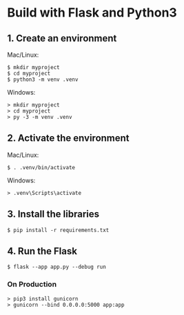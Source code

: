 # Build with Flask and Python3

## 1. Create an environment
Mac/Linux:
```
$ mkdir myproject
$ cd myproject
$ python3 -m venv .venv
```

Windows:
```
> mkdir myproject
> cd myproject
> py -3 -m venv .venv
```

## 2. Activate the environment
Mac/Linux:
```
$ . .venv/bin/activate
```

Windows:
```
> .venv\Scripts\activate
```

## 3. Install the libraries
```
$ pip install -r requirements.txt
```

## 4. Run the Flask
```
$ flask --app app.py --debug run
```
### On Production
```
> pip3 install gunicorn
> gunicorn --bind 0.0.0.0:5000 app:app
```